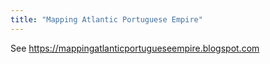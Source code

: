 ```yaml
---
title: "Mapping Atlantic Portuguese Empire"
---
```


See https://mappingatlanticportugueseempire.blogspot.com
